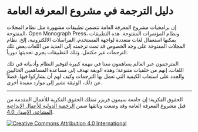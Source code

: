 
# دليل الترجمة في مشروع المعرفة العامة

إن برامجيات مشروع المعرفة العامة تتضمن تطبيقات مشهورة مثل نظام المجلات المفتوحة، Open Monograph Press، ونظام المؤتمرات المفتوحة. هذه التطبيقات يمكنها استعمال لغات متعددة لواجهة المستخدم، المراسلات الالكترونية، إلخ. نظام المجلات المفتوحة على وجه الخصوص قد تمت ترجمته إلى العديد من اللغات.بعض تلك الترجمات غير مكتمل، وتلك التطبيقات يجري تحديثها دورياً.

المترجمون عبر العالم يساهمون معنا في مهمة كبيرة لتوفير النظام وأدبياته في تلك اللغات. إنهم من خلفيات متنوعة؛ وهذه الويقة تهدف إلى مساعدة المساهمين الحاليين والجدد على استعاب الكيفية التي تعمل بها الترجمات وكيف لهم أن يشاركوا فيها. فضلاً عن ذلك، الوثيقة تشير إلى موارد مفيدة أخرى.

----
الحقوق الفكرية: إن جامعة سيمون فريزر تمتلك الحقوق الفكرية للأعمال المقدمة من قبل مشروع المعرفة العامة وقد وضعت وثائقها ضمن [الرخصة الدولية للأعمال الإبداعية المشاعة، الإصدار 4.0](http://creativecommons.org/licenses/by/4.0/).

[![](https://i.creativecommons.org/l/by/4.0/88x31.png "Creative Commons Attribution 4.0 International")](http://creativecommons.org/licenses/by/4.0/)
